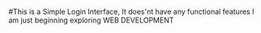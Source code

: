 #This is a Simple Login Interface, It does'nt have any functional features
I am just beginning exploring WEB DEVELOPMENT
